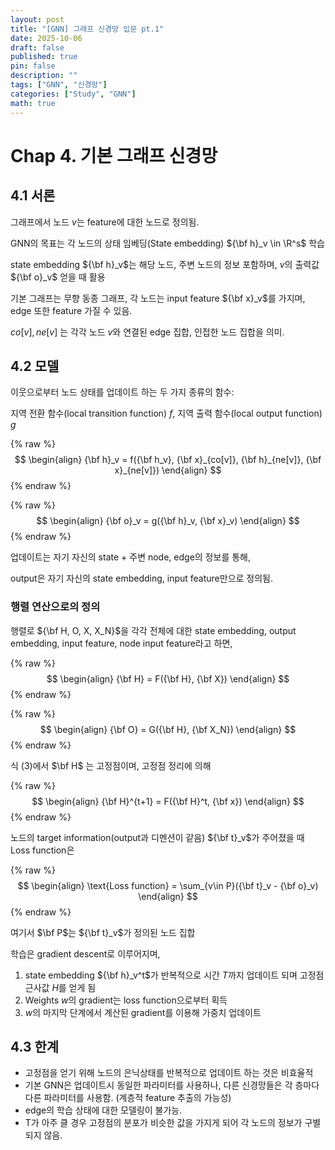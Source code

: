 ```yaml
---
layout: post
title: "[GNN] 그래프 신경망 입문 pt.1"
date: 2025-10-06
draft: false
published: true
pin: false
description: ""
tags: ["GNN", "신경망"]
categories: ["Study", "GNN"]
math: true
---
```


# Chap 4. 기본 그래프 신경망


## 4.1 서론


그래프에서 노드 $v$는 feature에 대한 노드로 정의됨.


GNN의 목표는 각 노드의 상태 임베딩(State embedding) ${\bf h}_v \in \R^s$ 학습


state embedding ${\bf h}_v$는 해당 노드, 주변 노드의 정보 포함하며, $v$의 출력값 ${\bf o}_v$ 얻을 때 활용


기본 그래프는 무향 동종 그래프, 각 노드는 input feature ${\bf x}_v$를 가지며, edge 또한 feature 가질 수 있음.


$co[v], ne[v]$ 는 각각 노드 $v$와 연결된 edge 집합, 인접한 노드 집합을 의미.


## 4.2 모델


이웃으로부터 노드 상태를 업데이트 하는 두 가지 종류의 함수:


지역 전환 함수(local transition function) $f$, 지역 출력 함수(local output function) $g$


{% raw %}
$$
\begin{align}
{\bf h}_v = f({\bf h_v}, {\bf x}_{co[v]}, {\bf h}_{ne[v]}, {\bf x}_{ne[v]})
\end{align}
$$
{% endraw %}



{% raw %}
$$
\begin{align}
{\bf o}_v = g({\bf h}_v, {\bf x}_v)
\end{align}
$$
{% endraw %}



업데이트는 자기 자신의 state + 주변 node, edge의 정보를 통해, 


output은 자기 자신의 state embedding, input feature만으로 정의됨.


### 행렬 연산으로의 정의


행렬로 ${\bf H, O, X, X_N}$을 각각 전체에 대한 state embedding, output embedding, input feature, node input feature라고 하면,


{% raw %}
$$
\begin{align}
{\bf H} = F({\bf H}, {\bf X})
\end{align}
$$
{% endraw %}



{% raw %}
$$
\begin{align}
{\bf O} = G({\bf H}, {\bf X_N})
\end{align}
$$
{% endraw %}



식 (3)에서 $\bf H$ 는 고정점이며, 고정점 정리에 의해 


{% raw %}
$$
\begin{align}
{\bf H}^{t+1} = F({\bf H}^t, {\bf x})
\end{align}
$$
{% endraw %}



노드의 target information(output과 디멘션이 같음) ${\bf t}_v$가 주어졌을 때 Loss function은


{% raw %}
$$
\begin{align}
\text{Loss function} = \sum_{v\in P}({\bf t}_v - {\bf o}_v)
\end{align}
$$
{% endraw %}



여기서 $\bf P$는 ${\bf t}_v$가 정의된 노드 집합


학습은 gradient descent로 이루어지며,

1. state embedding ${\bf h}_v^t$가 반복적으로 시간 $T$까지 업데이트 되며 고정점 근사값 $H$를 얻게 됨
2. Weights $w$의 gradient는 loss function으로부터 획득
3. $w$의 마지막 단계에서 계산된 gradient를 이용해 가중치 업데이트

## 4.3 한계

- 고정점을 얻기 위해 노드의 은닉상태를 반복적으로 업데이트 하는 것은 비효율적
- 기본 GNN은 업데이트시 동일한 파라미터를 사용하나, 다른 신경망들은 각 층마다 다른 파라미터를 사용함. (계층적 feature 추출의 가능성)
- edge의 학습 상태에 대한 모델링이 불가능.
- T가 아주 클 경우 고정점의 분포가 비슷한 값을 가지게 되어 각 노드의 정보가 구별되지 않음.

<script>
  window.MathJax = {
    tex: {
      macros: {
        R: "\\mathbb{R}",
        N: "\\mathbb{N}",
        Z: "\\mathbb{Z}",
        Q: "\\mathbb{Q}",
        C: "\\mathbb{C}",
        proj: "\\operatorname{proj}",
        rank: "\\operatorname{rank}",
        im: "\\operatorname{im}",
        dom: "\\operatorname{dom}",
        codom: "\\operatorname{codom}",
        argmax: "\\operatorname*{arg\,max}",
        argmin: "\\operatorname*{arg\,min}",
        "\{": "\\lbrace",
        "\}": "\\rbrace",
        sub: "\\subset",
        sup: "\\supset",
        sube: "\\subseteq",
        supe: "\\supseteq"
      },
      tags: "ams",
      strict: false, 
      inlineMath: [["$", "$"], ["\\(", "\\)"]],
      displayMath: [["$$", "$$"], ["\\[", "\\]"]]
    },
    options: {
      skipHtmlTags: ["script", "noscript", "style", "textarea", "pre"]
    }
  };
</script>
<script async src="https://cdn.jsdelivr.net/npm/mathjax@3/es5/tex-mml-chtml.js"></script>
